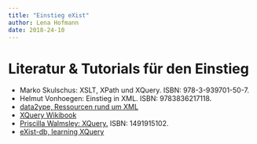 ```yaml
---
title: "Einstieg eXist"
author: Lena Hofmann
date: 2018-24-10
---
```


# Literatur & Tutorials für den Einstieg

- Marko Skulschus: XSLT, XPath und XQuery. ISBN: 978-3-939701-50-7.
- Helmut Vonhoegen: Einstieg in XML. ISBN: 9783836217118.
- [data2ype, Ressourcen rund um XML](https://www.data2type.de/xml-xslt-xslfo/xml/ressourcen/)
- [XQuery Wikibook](https://en.wikibooks.org/wiki/XQuery)
- [Priscilla Walmsley: XQuery.](http://www.xqueryfunctions.com/) ISBN: 1491915102. 
- [eXist-db, learning XQuery](http://exist-db.org/exist/apps/doc/learning-xquery.xml)
